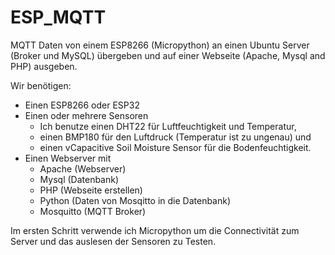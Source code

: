 # ESP_MQTT
MQTT Daten von einem ESP8266 (Micropython) an einen Ubuntu Server (Broker und MySQL) übergeben und auf einer Webseite (Apache, Mysql and PHP) ausgeben.

Wir benötigen: 
* Einen ESP8266 oder ESP32
* Einen oder mehrere Sensoren  
  * Ich benutze einen DHT22 für Luftfeuchtigkeit und Temperatur, 
  * einen BMP180 für den Luftdruck (Temperatur ist zu ungenau) und 
  * einen vCapacitive Soil Moisture Sensor für die Bodenfeuchtigkeit.
* Einen Webserver mit
  * Apache (Webserver)
  * Mysql (Datenbank)
  * PHP (Webseite erstellen)
  * Python (Daten von Mosqitto in die Datenbank)
  * Mosquitto (MQTT Broker)

Im ersten Schritt verwende ich Micropython um die Connectivität zum Server und das auslesen der Sensoren zu Testen.
